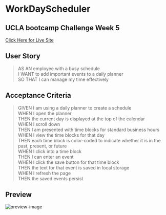 # WorkDayScheduler

## UCLA bootcamp Challenge Week 5
[Click Here for Live Site](https://teku-guy.github.io/code-quiz/)

## User Story

> AS AN employee with a busy schedule <br>
I WANT to add important events to a daily planner <br>
SO THAT I can manage my time effectively <br>

## Acceptance Criteria

> GIVEN I am using a daily planner to create a schedule <br>
WHEN I open the planner <br>
THEN the current day is displayed at the top of the calendar <br>
WHEN I scroll down <br>
THEN I am presented with time blocks for standard business hours <br>
WHEN I view the time blocks for that day <br>
THEN each time block is color-coded to indicate whether it is in the past, present, or future <br>
WHEN I click into a time block <br>
THEN I can enter an event <br>
WHEN I click the save button for that time block <br>
THEN the text for that event is saved in local storage <br>
WHEN I refresh the page <br>
THEN the saved events persist <br>

## Preview
![preview-image]("./../assets/img/preview.png")
